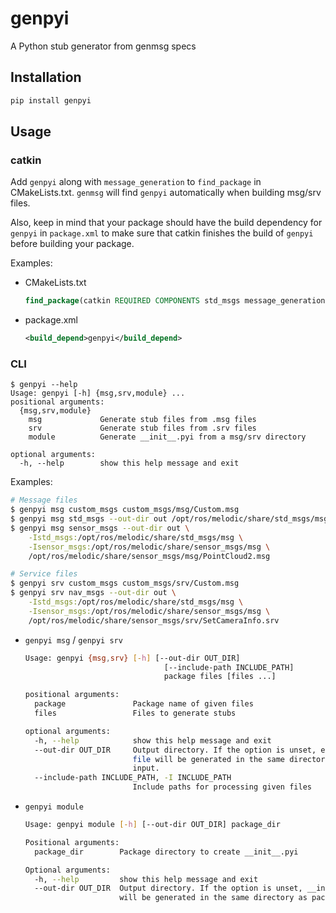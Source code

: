 # genpyi

A Python stub generator from genmsg specs

## Installation

```sh
pip install genpyi
```

## Usage

### catkin

Add `genpyi` along with `message_generation` to `find_package` in CMakeLists.txt.
`genmsg` will find `genpyi` automatically when building msg/srv files.

Also, keep in mind that your package should have the build dependency for `genpyi` in `package.xml`
to make sure that catkin finishes the build of `genpyi` before building your package.

Examples:

- CMakeLists.txt
  ```cmake
  find_package(catkin REQUIRED COMPONENTS std_msgs message_generation genpyi)
  ```
- package.xml
  ```xml
  <build_depend>genpyi</build_depend>
  ```

### CLI

```
$ genpyi --help
Usage: genpyi [-h] {msg,srv,module} ...
positional arguments:
  {msg,srv,module}
    msg             Generate stub files from .msg files
    srv             Generate stub files from .srv files
    module          Generate __init__.pyi from a msg/srv directory

optional arguments:
  -h, --help        show this help message and exit
```

Examples:
```sh
# Message files
$ genpyi msg custom_msgs custom_msgs/msg/Custom.msg
$ genpyi msg std_msgs --out-dir out /opt/ros/melodic/share/std_msgs/msg/Header.msg
$ genpyi msg sensor_msgs --out-dir out \
    -Istd_msgs:/opt/ros/melodic/share/std_msgs/msg \
    -Isensor_msgs:/opt/ros/melodic/share/sensor_msgs/msg \
    /opt/ros/melodic/share/sensor_msgs/msg/PointCloud2.msg

# Service files
$ genpyi srv custom_msgs custom_msgs/srv/Custom.msg
$ genpyi srv nav_msgs --out-dir out \
    -Istd_msgs:/opt/ros/melodic/share/std_msgs/msg \
    -Isensor_msgs:/opt/ros/melodic/share/sensor_msgs/msg \
    /opt/ros/melodic/share/sensor_msgs/srv/SetCameraInfo.srv
```

- `genpyi msg` / `genpyi srv`
  ```sh
  Usage: genpyi {msg,srv} [-h] [--out-dir OUT_DIR]
                                 [--include-path INCLUDE_PATH]
                                 package files [files ...]

  positional arguments:
    package               Package name of given files
    files                 Files to generate stubs

  optional arguments:
    -h, --help            show this help message and exit
    --out-dir OUT_DIR     Output directory. If the option is unset, each stub
                          file will be generated in the same directory as each
                          input.
    --include-path INCLUDE_PATH, -I INCLUDE_PATH
                          Include paths for processing given files
  ```
- `genpyi module`
  ```sh
  Usage: genpyi module [-h] [--out-dir OUT_DIR] package_dir

  Positional arguments:
    package_dir        Package directory to create __init__.pyi

  Optional arguments:
    -h, --help         show this help message and exit
    --out-dir OUT_DIR  Output directory. If the option is unset, __init__.pyi
                       will be generated in the same directory as package_dir.
  ```
